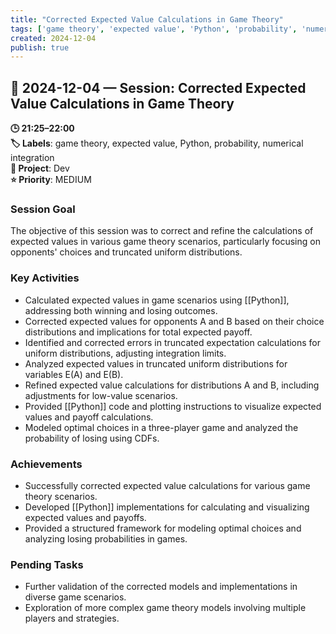 ```yaml
---
title: "Corrected Expected Value Calculations in Game Theory"
tags: ['game theory', 'expected value', 'Python', 'probability', 'numerical integration']
created: 2024-12-04
publish: true
---
```


## 📅 2024-12-04 — Session: Corrected Expected Value Calculations in Game Theory

**🕒 21:25–22:00**  
**🏷️ Labels**: game theory, expected value, Python, probability, numerical integration  
**📂 Project**: Dev  
**⭐ Priority**: MEDIUM  


### Session Goal
The objective of this session was to correct and refine the calculations of expected values in various game theory scenarios, particularly focusing on opponents' choices and truncated uniform distributions.

### Key Activities
- Calculated expected values in game scenarios using [[Python]], addressing both winning and losing outcomes.
- Corrected expected values for opponents A and B based on their choice distributions and implications for total expected payoff.
- Identified and corrected errors in truncated expectation calculations for uniform distributions, adjusting integration limits.
- Analyzed expected values in truncated uniform distributions for variables E(A) and E(B).
- Refined expected value calculations for distributions A and B, including adjustments for low-value scenarios.
- Provided [[Python]] code and plotting instructions to visualize expected values and payoff calculations.
- Modeled optimal choices in a three-player game and analyzed the probability of losing using CDFs.

### Achievements
- Successfully corrected expected value calculations for various game theory scenarios.
- Developed [[Python]] implementations for calculating and visualizing expected values and payoffs.
- Provided a structured framework for modeling optimal choices and analyzing losing probabilities in games.

### Pending Tasks
- Further validation of the corrected models and implementations in diverse game scenarios.
- Exploration of more complex game theory models involving multiple players and strategies.
